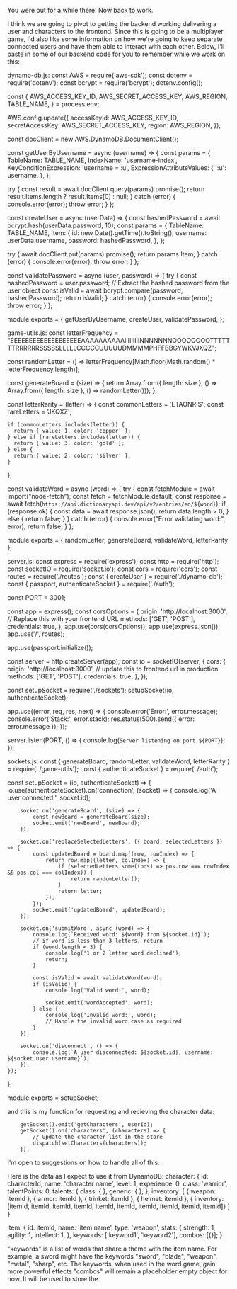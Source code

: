 You were out for a while there! Now back to work.

I think we are going to pivot to getting the backend working delivering a user and characters to the frontend. Since this is going to be a multiplayer game, I'd also like some information on how we're going to keep separate connected users and have them able to interact with each other. Below, I'll paste in some of our backend code for you to remember while we work on this:

dynamo-db.js:
const AWS = require('aws-sdk');
const dotenv = require('dotenv');
const bcrypt = require('bcrypt');
dotenv.config();

const {
  AWS_ACCESS_KEY_ID,
  AWS_SECRET_ACCESS_KEY,
  AWS_REGION,
  TABLE_NAME,
} = process.env;

AWS.config.update({
  accessKeyId: AWS_ACCESS_KEY_ID,
  secretAccessKey: AWS_SECRET_ACCESS_KEY,
  region: AWS_REGION,
});

const docClient = new AWS.DynamoDB.DocumentClient();

const getUserByUsername = async (username) => {
  const params = {
    TableName: TABLE_NAME,
    IndexName: 'username-index',
    KeyConditionExpression: 'username = :u',
    ExpressionAttributeValues: {
      ':u': username,
    },
  };

  try {
    const result = await docClient.query(params).promise();
    return result.Items.length ? result.Items[0] : null;
  } catch (error) {
    console.error(error);
    throw error;
  }
};

const createUser = async (userData) => {
  const hashedPassword = await bcrypt.hash(userData.password, 10);
  const params = {
    TableName: TABLE_NAME,
    Item: {
      id: new Date().getTime().toString(),
      username: userData.username,
      password: hashedPassword,
    },
  };

  try {
    await docClient.put(params).promise();
    return params.Item;
  } catch (error) {
    console.error(error);
    throw error;
  }
};

const validatePassword = async (user, password) => {
  try {
    const hashedPassword = user.password; // Extract the hashed password from the user object
    const isValid = await bcrypt.compare(password, hashedPassword);
    return isValid;
  } catch (error) {
    console.error(error);
    throw error;
  }
};

module.exports = {
  getUserByUsername,
  createUser,
  validatePassword,
};

game-utils.js:
const letterFrequency = "EEEEEEEEEEEEEEEEEEEAAAAAAAAAAIIIIIIIIINNNNNNNOOOOOOOOTTTTTTTRRRRRRSSSSSLLLLLCCCCCUUUUUDMMMMPHFFBBGYWKVJXQZ";

const randomLetter = () => letterFrequency[Math.floor(Math.random() * letterFrequency.length)];

const generateBoard = (size) => {
  return Array.from({ length: size }, () => Array.from({ length: size }, () => randomLetter()));
};

const letterRarity = (letter) => {
    const commonLetters = 'ETAONRIS';
    const rareLetters = 'JKQXZ';
  
    if (commonLetters.includes(letter)) {
      return { value: 1, color: 'copper' };
    } else if (rareLetters.includes(letter)) {
      return { value: 3, color: 'gold' };
    } else {
      return { value: 2, color: 'silver' };
    }
  };

const validateWord = async (word) => {
    try {
        const fetchModule = await import("node-fetch");
        const fetch = fetchModule.default;
        const response = await fetch(`https://api.dictionaryapi.dev/api/v2/entries/en/${word}`);
      if (response.ok) {
        const data = await response.json();
        return data.length > 0;
      } else {
        return false;
      }
    } catch (error) {
      console.error("Error validating word:", error);
      return false;
    }
  };

module.exports = { randomLetter, generateBoard, validateWord, letterRarity };

server.js:
const express = require('express');
const http = require('http');
const socketIO = require('socket.io');
const cors = require('cors');
const routes = require('./routes');
const { createUser } = require('./dynamo-db');
const { passport, authenticateSocket } = require('./auth');

const PORT = 3001;

const app = express();
const corsOptions = {
  origin: 'http://localhost:3000', // Replace this with your frontend URL
  methods: ['GET', 'POST'],
  credentials: true,
};
app.use(cors(corsOptions));
app.use(express.json());
app.use('/', routes);

app.use(passport.initialize());

const server = http.createServer(app);
const io = socketIO(server, {
  cors: {
    origin: 'http://localhost:3000', // update this to frontend url in production
    methods: ['GET', 'POST'],
    credentials: true,
  },
});


const setupSocket = require('./sockets');
setupSocket(io, authenticateSocket);

app.use((error, req, res, next) => {
  console.error('Error:', error.message);
  console.error('Stack:', error.stack);
  res.status(500).send({ error: error.message });
});

server.listen(PORT, () => {
  console.log(`Server listening on port ${PORT}`);
});

sockets.js:
const { generateBoard, randomLetter, validateWord, letterRarity } = require('./game-utils');
const { authenticateSocket } = require('./auth');

const setupSocket = (io, authenticateSocket) => {
    io.use(authenticateSocket).on('connection', (socket) => {
        console.log('A user connected:', socket.id);

        socket.on('generateBoard', (size) => {
            const newBoard = generateBoard(size);
            socket.emit('newBoard', newBoard);
        });

        socket.on('replaceSelectedLetters', ({ board, selectedLetters }) => {
            const updatedBoard = board.map((row, rowIndex) => {
                return row.map((letter, colIndex) => {
                    if (selectedLetters.some((pos) => pos.row === rowIndex && pos.col === colIndex)) {
                        return randomLetter();
                    }
                    return letter;
                });
            });
            socket.emit('updatedBoard', updatedBoard);
        });

        socket.on('submitWord', async (word) => {
            console.log(`Received word: ${word} from ${socket.id}`);
            // if word is less than 3 letters, return
            if (word.length < 3) {
                console.log('1 or 2 letter word declined');
                return;
            }

            const isValid = await validateWord(word);
            if (isValid) {
                console.log('Valid word:', word);

                socket.emit('wordAccepted', word);
            } else {
                console.log('Invalid word:', word);
                // Handle the invalid word case as required
            }
        });

        socket.on('disconnect', () => {
            console.log(`A user disconnected: ${socket.id}, username: ${socket.user.username}`);
        });
    });
};

module.exports = setupSocket;

and this is my function for requesting and recieving the character data:

        getSocket().emit('getCharacters', userId);
        getSocket().on('characters', (characters) => {
            // Update the character list in the store
            dispatch(setCharacters(characters));
        });

I'm open to suggestions on how to handle all of this.

Here is the data as I expect to use it from DynamoDB:
character: {
  id: characterId,
  name: 'character name',
  level: 1,
  experience: 0,
  class: 'warrior',
  talentPoints: 0,
  talents: {
    class: {
    },
    generic: {
    },
  },
  inventory: [
  { weapon: itemId },
  { armor: itemId },
  { trinket: itemId },
  { helmet: itemId },
  { inventory: [itemId, itemId, itemId, itemId, itemId, itemId, itemId, itemId, itemId, itemId]}
  ]
}

item: {
  id: itemId,
  name: 'item name',
  type: 'weapon',
  stats: {
    strength: 1,
    agility: 1,
    intellect: 1,
  },
  keywords: ['keyword1', 'keyword2'],
  combos: [{}];
}

  "keywords" is a list of words that share a theme with the item name. For example, a sword might have the keywords "sword", "blade", "weapon", "metal", "sharp", etc. The keywords, when used in the word game, gain more powerful effects
  "combos" will remain a placeholder empty object for now. It will be used to store the 